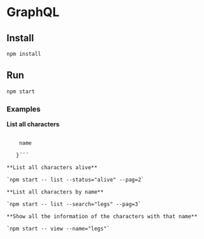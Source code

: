 # GraphQL

## Install
 `npm install`

 ## Run
 `npm start`

 ### Examples

 **List all characters**
 
 ```query{

     name
  
    }´´´

 **List all characters alive**
 
 `npm start -- list --status="alive" --pag=2`
 
 **List all characters by name**
 
 `npm start -- list --search="legs" --pag=3`
 
 **Show all the information of the characters with that name**
 
 `npm start -- view --name="legs"`
